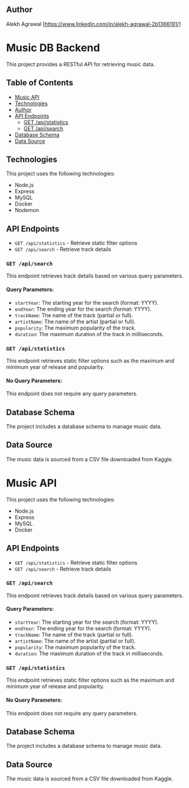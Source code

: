 ## Author
Alekh Agrawal  [https://www.linkedin.com/in/alekh-agrawal-2b1366191/]

# Music DB Backend

This project provides a RESTful API for  retrieving music data.

## Table of Contents
- [Music API](#music-api)
- [Technologies](#technologies)
- [Author](#author)
- [API Endpoints](#api-endpoints)
    - [GET /api/statistics](#get-apistatistics)
    - [GET /api/search](#get-apisearch)
- [Database Schema](#database-schema)
- [Data Source](#data-source)

## Technologies
This project uses the following technologies:
- Node.js
- Express
- MySQL
- Docker
- Nodemon



## API Endpoints
- `GET /api/statistics` - Retrieve static filter options
- `GET /api/search` - Retrieve track details

### `GET /api/search`
This endpoint retrieves track details based on various query parameters.

#### Query Parameters:
- `startYear`: The starting year for the search (format: YYYY).
- `endYear`: The ending year for the search (format: YYYY).
- `trackName`: The name of the track (partial or full).
- `artistName`: The name of the artist (partial or full).
- `popularity`: The maximum popularity of the track.
- `duration`: The maximum duration of the track in milliseconds.

### `GET /api/statistics`
This endpoint retrieves static filter options such as the maximum and minimum year of release and popularity.

#### No Query Parameters:
This endpoint does not require any query parameters.

## Database Schema
The project includes a database schema to manage music data.

## Data Source
The music data is sourced from a CSV file downloaded from Kaggle.
# Music API

This project uses the following technologies:
- Node.js
- Express
- MySQL
- Docker

## API Endpoints
- `GET /api/statistics` - Retrieve static filter options
- `GET /api/search` - Retrieve track details

### `GET /api/search`
This endpoint retrieves track details based on various query parameters.

#### Query Parameters:
- `startYear`: The starting year for the search (format: YYYY).
- `endYear`: The ending year for the search (format: YYYY).
- `trackName`: The name of the track (partial or full).
- `artistName`: The name of the artist (partial or full).
- `popularity`: The maximum popularity of the track.
- `duration`: The maximum duration of the track in milliseconds.

### `GET /api/statistics`
This endpoint retrieves static filter options such as the maximum and minimum year of release and popularity.

#### No Query Parameters:
This endpoint does not require any query parameters.

## Database Schema
The project includes a database schema to manage music data.

## Data Source
The music data is sourced from a CSV file downloaded from Kaggle.